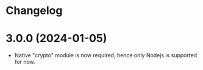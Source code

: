 # Changelog

# 3.0.0 (2024-01-05)

- Native "crypto" module is now required, hence only Nodejs is supported for now.
